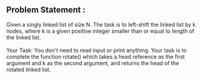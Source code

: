 Problem Statement :
-------------------
Given a singly linked list of size N. The task is to left-shift the linked list by k nodes, where k is a given positive integer smaller than or equal to length of the linked list.
<br/>
<br/>
Your Task:
You don't need to read input or print anything. Your task is to complete the function rotate() which takes a head reference as the first argument and k as the second argument, and returns the head of the rotated linked list.

